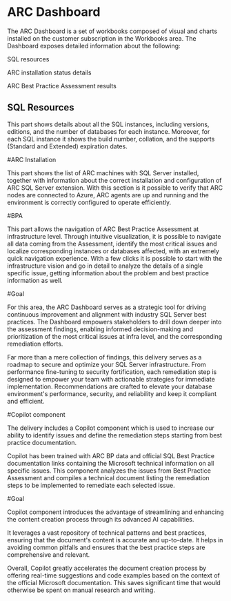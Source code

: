 # ARC Dashboard

The ARC Dashboard is a set of workbooks composed of visual and charts installed on the customer subscription in the Workbooks area. The Dashboard exposes detailed information about the following: 

SQL resources  

ARC installation status details 

ARC Best Practice Assessment results 

 
## SQL Resources 

This part shows details about all the SQL instances, including versions, editions, and the number of databases for each instance. Moreover, for each SQL instance it shows the build number, collation, and the supports (Standard and Extended) expiration dates.  

#ARC Installation 

This part shows the list of ARC machines with SQL Server installed, together with information about the correct installation and configuration of ARC SQL Server extension. With this section is it possible to verify that ARC nodes are connected to Azure, ARC agents are up and running and the environment is correctly configured to operate efficiently. 

 

#BPA 

This part allows the navigation of ARC Best Practice Assessment at infrastructure level. Through intuitive visualization, it is possible to navigate all data coming from the Assessment, identify the most critical issues and localize corresponding instances or databases affected, with an extremely quick navigation experience. With a few clicks it is possible to start with the infrastructure vision and go in detail to analyze the details of a single specific issue, getting information about the problem and best practice information as well.  

 

#Goal 

For this area, the ARC Dashboard serves as a strategic tool for driving continuous improvement and alignment with industry SQL Server best practices. The Dashboard empowers stakeholders to drill down deeper into the assessment findings, enabling informed decision-making and prioritization of the most critical issues at infra level, and the corresponding remediation efforts.  

Far more than a mere collection of findings, this delivery serves as a roadmap to secure and optimize your SQL Server infrastructure. From performance fine-tuning to security fortification, each remediation step is designed to empower your team with actionable strategies for immediate implementation. Recommendations are crafted to elevate your database environment's performance, security, and reliability and keep it compliant and efficient. 

 

#Copilot component 

The delivery includes a Copilot component which is used to increase our ability to identify issues and define the remediation steps starting from best practice documentation.  

Copilot has been trained with ARC BP data and official SQL Best Practice documentation links containing the Microsoft technical information on all specific issues. This component analyzes the issues from Best Practice Assessment and compiles a technical  document listing the remediation steps to be implemented to remediate each selected issue.  

 

#Goal 

Copilot component introduces the advantage of streamlining and enhancing the content creation process through its advanced AI capabilities.  

It leverages a vast repository of technical patterns and best practices, ensuring that the document's content is accurate and up-to-date. It helps in avoiding common pitfalls and ensures that the best practice steps are comprehensive and relevant.  

Overall, Copilot greatly accelerates the document creation process by offering real-time suggestions and code examples based on the context of the official Microsoft documentation. This saves significant time that would otherwise be spent on manual research and writing. 
